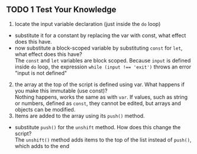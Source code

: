 ## TODO 1 Test Your Knowledge
1. locate the input variable declaration (just inside the ``do`` loop)
- substitute it for a constant by replacing the var with const, what effect does this have.
- now substitute a block-scoped variable by substituting ``const`` for ``let``, what effect does this have?<br>
The ``const`` and ``let`` variables are block scoped. Because ``input`` is defined inside ``do`` loop, the expression ``while (input !== 'exit')`` throws an error "input is not defined"
2. the array at the top of the script is defined using var. What happens if you make this immutable (use const)?<br>
Nothing happens, works the same as with ``var``. If values, such as string or numbers, defined as ``const``, they cannot be edited, but arrays and objects can be modified.
3. Items are added to the array using its ``push()`` method.
- substitute ``push()`` for the ``unshift`` method. How does this change the script?<br>
The ``unshift()`` method adds items to the top of the list instead of ``push()``, which adds to the end
